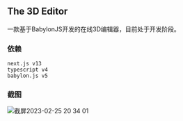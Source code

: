 ## The 3D Editor

一款基于BabylonJS开发的在线3D编辑器，目前处于开发阶段。

### 依赖
```
next.js v13
typescript v4
babylon.js v5
```

### 截图

![截屏2023-02-25 20 34 01](https://user-images.githubusercontent.com/16659637/221356986-5dac7b5a-3dc6-4053-9270-709a155e9ccd.png)
